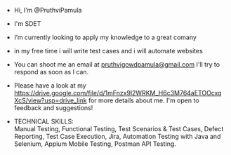 -  Hi, I’m @PruthviPamula
-  I'm SDET
-  I’m currently looking to apply my knowledge to a great comany 
-  in my free time i will write test cases and i will automate websites
-  You can shoot me an email at pruthvigowdpamula@gmail.com I'll try to respond as soon as I can.
-  Please have a look at my https://drive.google.com/file/d/1mFnzx9l2WRKM_H6c3M764aETOOcxqXcS/view?usp=drive_link for more details about me. I'm open to feedback and suggestions!
  
-  TECHNICAL SKILLS:  
Manual Testing,
Functional Testing,
Test Scenarios & Test Cases,
Defect Reporting,
Test Case Execution, Jira,
Automation Testing with Java and
Selenium,
Appium Mobile Testing,
Postman API Testing.

  


<!---
PruthviPamula/PruthviPamula is a ✨ special ✨ repository because its `README.md` (this file) appears on your GitHub profile.
You can click the Preview link to take a look at your changes.
--->
